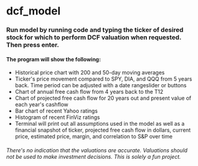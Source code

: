# dcf_model
### Run model by running code and typing the ticker of desired stock for which to perform DCF valuation when requested. Then press enter.
#### The program will show the following:
  - Historical price chart with 200 and 50-day moving averages
  - Ticker's price movement compared to SPY, DIA, and QQQ from 5 years back. Time period can be adjusted with a date rangeslider or buttons
  - Chart of annual free cash flow from 4 years back to the T12
  - Chart of projected free cash flow for 20 years out and present value of each year's cashflow
  - Bar chart of recent Yahoo ratings
  - Histogram of recent FinViz ratings
  - Terminal will print out all assumptions used in the model as well as a financial snapshot of ticker, projected free cash flow in dollars, current price, estimated price, margin, and correlation to S&P over time

###### There's no indication that the valuations are accurate. Valuations should not be used to make investment decisions. This is solely a fun project.
